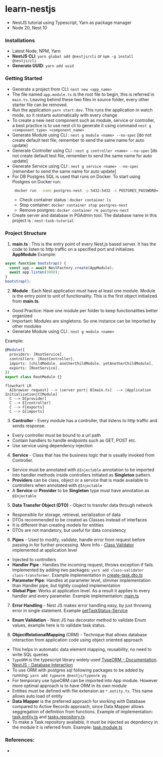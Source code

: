 # learn-nestjs

- NestJS tutorial using Typescript, Yarn as package manager
- Node 20, Nest 10

### Installations

- Latest Node, NPM, Yarn
- **NestJS CLI**: `yarn global add @nestjs/cli` or `npm -g install @nestjs/cli`
- **Generate UUID**: `yarn add uuid`

### Getting Started

- Generate a project from CLI: `nest new <app_name>`
- The file named `app.module.ts` is the root file to begin, this is referred in `main.ts`. Leaving behind these two files in source folder, every other starter file can be removed.
- Run the application `yarn start:dev`. This runs the application in watch mode, so it restarts automatically with every change
- To create a new nest component such as module, service or controller, a best practice is to use nest cli to generate it using command `nest g <component_type> <component_name>`
- Generate Module using CLI : `nest g module <name> --no-spec` [do not create default test file, remember to send the same name for auto update]
- Generate Controller using CLI : `nest g controller <name> --no-spec` [do not create default test file, remember to send the same name for auto update]
- Generate Service using CLI : `nest g service <name> --no-spec` [remember to send the same name for auto update]
- For DB Postgres SQL is used that runs on Docker. To start using Postgres on Docker run:
   ```sh
    docker run --name postgres-nest -p 5432:5432 -e POSTGRES_PASSWORD=postgres -d postgres
   ```
  - Check container status : `docker container ls`
  - Stop container: `docker container stop postgres-nest`
  - Remove postgres: `docker container rm postgres-nest`
- Create server and database in PGAdmin tool. The database name in this project is : `nest-task-tutorial`

### Project Structure

1. **main.ts** : This is the entry point of every Nest.js based server. It has the code to listen to http traffic on a specified port and initializes **AppModule**
   Example:

```ts
async function bootstrap() {
  const app = await NestFactory.create(AppModule);
  await app.listen(3000);
}
bootstrap();
```

2. **Module** : Each Nest application must have at least one module. Module is the entry point to unit of functionality. This is the first object initialized from **main.ts**.

- Good Practice: Have one module per folder to keep functionalities better organized
- Important: Modules are singletons. So one instance can be imported by other modules
- Generate Module using CLI : `nest g module <name>`

Example:

```ts
@Module({
  providers: [RootService],
  controllers: [RootController],
  imports: [childModule, anotherChildModule, yetAnotherChildModule],
  exports: [RootService],
})
export class RootModule {}
```

```mermaid
flowchart LR
  A[browser request] --> |server port| B[main.ts]  --> |Application Initialization|C[Module]
  C --> D[provider]
  C --> E[controller]
  C --> F[exports]
  C --> G[imports]

```

3. **Controller** - Every module has a controller, that listens to http traffic and sends response.

- Every controller must be bound to a url path
- Contain handlers to handle endpoints such as GET, POST etc.
- Use service using dependency injection

4. **Service** - Class that has the business logic that is usually invoked from Controller.

- Service must be annotated with `@Injectable` annotation to be imported into handler methods inside controllers initiated as **Singleton** pattern.
- **Providers** can be class, object or a service that is made available to controllers when annotated with `@Injectable`
- A **Service** or **Provider** to be **Singleton** type must have annotation as `@Injectable`

5. **Data Transfer Object (DTO)** - Object to transfer data through network

- Responsible for storage, retrieval, serialization of data
- DTOs recommended to be created as Classes instead of interfaces
- It is different than creating models for entities
- DTOs are not mandatory, but useful for data consistency

6. **Pipes** - Used to modify, validate, handle error from request before passing in for further processing. More Info - [Class Validator](https://github.com/typestack/class-validator) implemented at application level

- Injected to controllers
- **Handler Pipe** : Handles the incoming request, throws exception if fails. Implemented by adding two packages: `yarn add class-validator class-transformer`. Example implementation in [create-task.dto.ts](./nest-basic-app/src/tasks/dto/create-task.dto.ts)
- **Parameter Pipe**: Handles at parameter level, slimmer implementation than Handler pipe, but tightly coupled implementation
- **Global Pipe**: Works at application level. As a result it applies to every handler and every parameter. Example implementation: [main.ts](./nest-basic-app/src/main.ts)

7. **Error Handling** - Nest JS makes error handling easy, by just throwing error in single statement. Example [getTaskStatus-Service](./nest-basic-app/src/tasks/tasks.service.ts)

- **Enum Validation** - Nest JS has decorator method to validate Enum values, example here is to validate task status.

8. **ObjectRelationalMapping** (ORM) - Technique that allows database interaction from application code using object oriented approach

- This helps in automatic data element mapping, reusability, no need to write SQL queries
- `TypeORM` is the typescript library widely used [TypeORM - Documentation](https://typeorm.io). [NestJS - Database Interaction](https://docs.nestjs.com/techniques/database)
- To use ORM with postgres sql following packages to be added by running: `yarn add typeorm @nestjs/typeorm pg`
- For temporary use typeORM can be imported into App module. However more optimal approach is to have ORM in its own module
- Entities must be defined with file extension as `*.entity.ts`. This name allows auto load of entity
- **Data Mapper** is the preferred approach for working with Database compared to Active Records approach, since Data Mapper allows seggregation of definition from functions. Example of implementation: [task.entity.ts](./nest-basic-app/src/tasks/tasks.entity.ts) and [tasks.repository.ts](./nest-basic-app/src/tasks/tasks.repository.ts)
- To make a Task repository available, it must be injected as depndency in the module it is referred from. Example: [task.module.ts](./nest-basic-app/src/tasks/tasks.module.ts)

### References:

-
